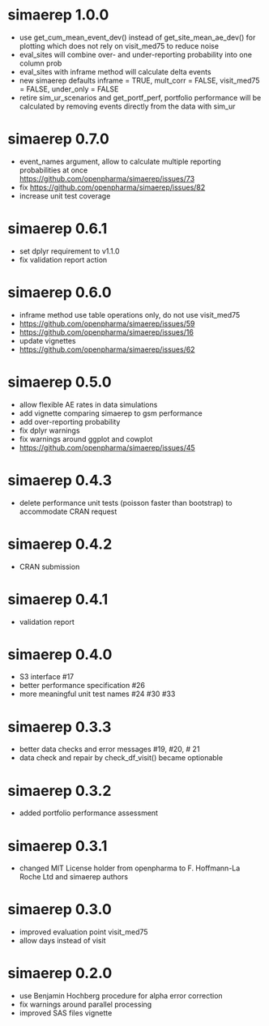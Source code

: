 # simaerep 1.0.0
- use get_cum_mean_event_dev() instead of get_site_mean_ae_dev() for plotting which does not rely on visit_med75 to reduce noise
- eval_sites will combine over- and under-reporting probability into one column prob
- eval_sites with inframe method will calculate delta events
- new simaerep defaults inframe = TRUE, mult_corr = FALSE, visit_med75 = FALSE, under_only = FALSE
- retire sim_ur_scenarios and get_portf_perf, portfolio performance will be calculated by removing events directly from the data with sim_ur

# simaerep 0.7.0
- event_names argument, allow to calculate multiple reporting probabilities at once https://github.com/openpharma/simaerep/issues/73
- fix https://github.com/openpharma/simaerep/issues/82
- increase unit test coverage

# simaerep 0.6.1
- set dplyr requirement to v1.1.0
- fix validation report action

# simaerep 0.6.0
- inframe method use table operations only, do not use visit_med75
- https://github.com/openpharma/simaerep/issues/59
- https://github.com/openpharma/simaerep/issues/16
- update vignettes
- https://github.com/openpharma/simaerep/issues/62

# simaerep 0.5.0
- allow flexible AE rates in data simulations
- add vignette comparing simaerep to gsm performance
- add over-reporting probability
- fix dplyr warnings
- fix warnings around ggplot and cowplot
- https://github.com/openpharma/simaerep/issues/45

# simaerep 0.4.3
- delete performance unit tests (poisson faster than bootstrap) to accommodate CRAN request

# simaerep 0.4.2
- CRAN submission

# simaerep 0.4.1
- validation report

# simaerep 0.4.0
- S3 interface #17
- better performance specification #26
- more meaningful unit test names #24 #30 #33

# simaerep 0.3.3
- better data checks and error messages #19, #20, # 21
- data check and repair by check_df_visit() became optionable

# simaerep 0.3.2
- added portfolio performance assessment

# simaerep 0.3.1
- changed MIT License holder from openpharma to F. Hoffmann-La Roche Ltd and simaerep authors

# simaerep 0.3.0
- improved evaluation point visit_med75
- allow days instead of visit

# simaerep 0.2.0
- use Benjamin Hochberg procedure for alpha error correction
- fix warnings around parallel processing
- improved SAS files vignette
